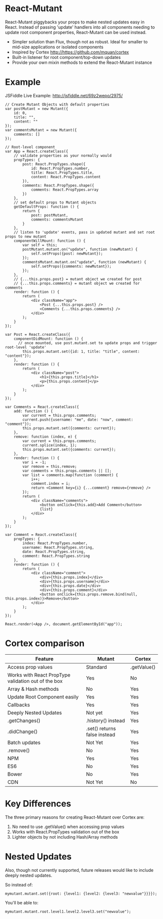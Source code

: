 # React-Mutant 

React-Mutant piggybacks your props to make nested updates easy in React. Instead of passing 'update' handlers into all components needing to update root component properties, React-Mutant can be used instead.

* Simpler solution than Flux, though not as robust. Ideal for smaller to mid-size applications or isolated components
* Inspired by Cortex <http://https://github.com/mquan/cortex>
* Built-in listener for root component/top-down updates
* Provide your own mixin methods to extend the React-Mutant instance

# Example

JSFiddle Live Example: <http://jsfiddle.net/69z2wepo/2975/>

	// Create Mutant Objects with default properties
	var postMutant = new Mutant({
		id: 0,
		title: "",
		content: ""
	});
	var commentsMutant = new Mutant({
		comments: []
	});
	
	// Root-level component
	var App = React.createClass({
	    // validate properties as your normally would
	    propTypes: {
	        post: React.PropTypes.shape({
	            id: React.PropTypes.number,
	            title: React.PropTypes.title,
	            content: React.PropTypes.content
	        }),
	        comments: React.PropTypes.shape({
	            comments: React.PropTypes.array
	        })
	    },
	    // set default props to Mutant objects
	    getDefaultProps: function () {
			return {
				post: postMutant,
				comments: commentsMutant
			}
		},
	    // listen to 'update' events, pass in updated mutant and set root props to new mutant
	    componentWillMount: function () {
	        var self = this;
	        postMutant.mutant.on("update", function (newMutant) {
	            self.setProps({post: newMutant});
	        });
	        commentsMutant.mutant.on("update", function (newMutant) {
	            self.setProps({comments: newMutant});
	        });
	    },
	    // {...this.props.post} = mutant object we created for post
	    // {...this.props.comments} = mutant object we created for comments
		render: function () {
	        return (
				<div className="app">
					<Post {...this.props.post} />
					<Comments {...this.props.comments} />
				</div>
			);
		}
	});

	var Post = React.createClass({
		componentDidMount: function () {
		  // once mounted, use post.mutant.set to update props and trigger root-level 'update'
	        this.props.mutant.set({id: 1, title: "title", content: "content"});
	    },
	    render: function () {
			return (
				<div className="post">
					<h1>{this.props.title}</h1>
					<p>{this.props.content}</p>
				</div>
			);
		}
	});

	var Comments = React.createClass({
		add: function () {
	        var current = this.props.comments;
	        current.push({username: "me", date: "now", comment: "comment"});
	        this.props.mutant.set({comments: current});
	    },
	    remove: function (index, e) {   
	        var current = this.props.comments;
	        current.splice(index, 1);
	        this.props.mutant.set({comments: current});
	    },
	    render: function () {
			var i = -1;
	        var remove = this.remove;
	        var comments = this.props.comments || [];
			var list = comments.map(function (comment) {
				i++;
	            comment.index = i;
	            return <Comment key={i} {...comment} remove={remove} />
			});
			return (
				<div className="comments">
	                <button onClick={this.add}>Add Comment</button>
					{list}
				</div>
			);
		}
	});

	var Comment = React.createClass({
	    propTypes: {
			index: React.PropTypes.number,
	        username: React.PropTypes.string,
			date: React.PropTypes.string,
			comment: React.PropTypes.string
		},
		render: function () {
			return (
				<div className="comment">
	                <div>{this.props.index}</div>
					<div>{this.props.username}</div>
					<div>{this.props.date}</div>
					<div>{this.props.comment}</div>
	                <button onClick={this.props.remove.bind(null, this.props.index)}>Remove</button>
				</div>
			);
		}
	});

	React.render(<App />, document.getElementById("app"));


# Cortex comparison

Feature		| Mutant	| Cortex
----------------|---------------|----------
Access prop values | Standard | .getValue()
Works with React PropType validation out of the box | Yes | No
Array & Hash methods | No | Yes
Update Root Component easily | Yes | Yes
Callbacks | Yes | Yes
Deeply Nested Updates | Not yet | Yes
.getChanges() | .history() instead | Yes
.didChange() | .set() returns false instead | Yes
Batch updates | Not Yet | Yes
.remove() | No | Yes
NPM | Yes | Yes
ES6 | No | Yes
Bower | No | Yes
CDN | Not Yet | No

# Key Differences

The three primary reasons for creating React-Mutant over Cortex are:

1. No need to use .getValue() when accessing prop values
2. Works with React.PropTypes validation out of the box
3. Lighter objects by not including Hash/Array methods

# Nested Updates
Also, though not currently supported, future releases would like to include deeply nested updates. 

So instead of:

    mymutant.mutant.set({root: {level1: {level2: {level3: "newvalue"}}}});

You'll be able to:

    mymutant.mutant.root.level1.level2.level3.set("newvalue");
    
